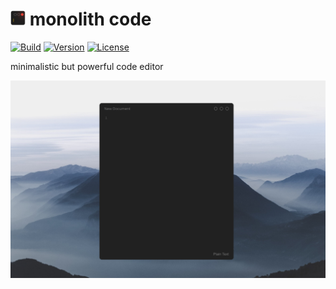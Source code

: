 <h1><img src="./res/img/icon.png" height="24"> monolith code</h1>

[![Build](https://github.com/Haeri/MonolithCode2/actions/workflows/releaser.yml/badge.svg)](https://github.com/Haeri/MonolithCode2/actions/workflows/releaser.yml)
[![Version](https://img.shields.io/badge/dynamic/json?url=https://raw.githubusercontent.com/Haeri/MonolithCode2/master/package.json&label=version&query=$['version']&color=blue)](https://github.com/Haeri/MonolithCode2/releases/latest)
[![License](https://img.shields.io/github/license/haeri/MonolithCode2.svg)](https://github.com/Haeri/MonolithCode2/blob/master/LICENSE)

minimalistic but powerful code editor

![screenshot](./docs/res/img/screenshot.png)